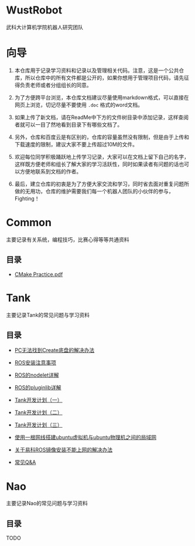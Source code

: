 # WustRobot

武科大计算机学院机器人研究团队

# 向导

1. 本仓库用于记录学习资料和记录以及管理相关代码。注意，这是一个公共仓库，所以仓库中的所有文件都是公开的，如果你想用于管理项目代码，请先征得负责老师或者分组组长的同意。

2. 为了方便跨平台浏览，本仓库文档建议尽量使用markdown格式，可以直接在网页上浏览，切记尽量不要使用 `.doc` 格式的word文档。

3. 如果上传了新文档，请在ReadMe中下方的文件树目录中添加记录，这样查阅者就可以一目了然地看到目录下有哪些文档了。

4. 另外，仓库和百度云是有区别的，仓库的容量虽然没有限制，但是由于上传和下载速度的限制，建议大家不要上传超过10M的文件。

5. 欢迎每位同学积极踊跃地上传学习记录，大家可以在文档上留下自己的名字，这样既方便老师和组长了解大家的学习活跃性，同时如果读者有问题的话也可以方便地联系到文档的作者。

6. 最后，建立仓库的初衷是为了方便大家交流和学习，同时省去面对重复问题所做的无用功，仓库的维护需要我们每一个机器人团队的小伙伴的参与，Fighting！

# Common

主要记录有关系统，编程技巧，比赛心得等等共通资料

## 目录

- [CMake Practice.pdf](https://github.com/yangruihan/WustRobot/blob/master/Common/CMake%20Practice.pdf)

# Tank

主要记录Tank的常见问题与学习资料

## 目录

- [PC无法找到Create底盘的解决办法](https://github.com/yangruihan/WustRobot/blob/master/Tank/PC%E6%97%A0%E6%B3%95%E6%89%BE%E5%88%B0Create%E5%BA%95%E7%9B%98%E7%9A%84%E8%A7%A3%E5%86%B3%E5%8A%9E%E6%B3%95.md)

- [ROS安装注意事项](https://github.com/yangruihan/WustRobot/blob/master/Tank/ROS%E5%AE%89%E8%A3%85%E6%B3%A8%E6%84%8F%E4%BA%8B%E9%A1%B9.md)

- [ROS的nodelet详解](https://github.com/yangruihan/WustRobot/blob/master/Tank/ROS%E7%9A%84nodelet%E8%AF%A6%E8%A7%A3.markdown)

- [ROS的pluginlib详解](https://github.com/yangruihan/WustRobot/blob/master/Tank/ROS%E7%9A%84pluginlib%E8%AF%A6%E8%A7%A3.markdown)

- [Tank开发计划（一）](https://github.com/yangruihan/WustRobot/blob/master/Tank/Tank%E5%BC%80%E5%8F%91%E8%AE%A1%E5%88%92%EF%BC%88%E4%B8%80%EF%BC%89.markdown)

- [Tank开发计划（二）](https://github.com/yangruihan/WustRobot/blob/master/Tank/Tank%E5%BC%80%E5%8F%91%E8%AE%A1%E5%88%92%EF%BC%88%E4%BA%8C%EF%BC%89.markdown)

- [Tank开发计划（三）](https://github.com/yangruihan/WustRobot/blob/master/Tank/Tank%E5%BC%80%E5%8F%91%E8%AE%A1%E5%88%92%EF%BC%88%E4%B8%89%EF%BC%89.markdown)

- [使用一根网线搭建ubuntu虚拟机与ubuntu物理机之间的局域网](https://github.com/yangruihan/WustRobot/blob/master/Tank/%E4%BD%BF%E7%94%A8%E4%B8%80%E6%A0%B9%E7%BD%91%E7%BA%BF%E6%90%AD%E5%BB%BAubuntu%E8%99%9A%E6%8B%9F%E6%9C%BA%E4%B8%8Eubuntu%E7%89%A9%E7%90%86%E6%9C%BA%E4%B9%8B%E9%97%B4%E7%9A%84%E5%B1%80%E5%9F%9F%E7%BD%91.markdown)

- [关于易科ROS镜像安装不能上网的解决办法](https://github.com/yangruihan/WustRobot/blob/master/Tank/%E5%85%B3%E4%BA%8E%E6%98%93%E7%A7%91ROS%E9%95%9C%E5%83%8F%E5%AE%89%E8%A3%85%E4%B8%8D%E8%83%BD%E4%B8%8A%E7%BD%91%E7%9A%84%E8%A7%A3%E5%86%B3%E5%8A%9E%E6%B3%95.md)

- [常见Q&A](https://github.com/yangruihan/WustRobot/blob/master/Tank/%E5%B8%B8%E8%A7%81Q%26A.markdown)

# Nao

主要记录Nao的常见问题与学习资料

## 目录
TODO